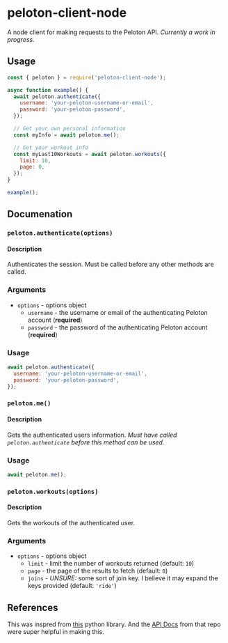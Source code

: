 # peloton-client-node

A node client for making requests to the Peloton API. _Currently a work in progress._

## Usage

```js
const { peloton } = require('peloton-client-node');

async function example() {
  await peloton.authenticate({
    username: 'your-peloton-username-or-email',
    password: 'your-peloton-password',
  });

  // Get your own personal information
  const myInfo = await peloton.me();

  // Get your workout info
  const myLast10Workouts = await peloton.workouts({
    limit: 10,
    page: 0,
  });
}

example();
```

## Documenation

### `peloton.authenticate(options)`

#### Description
Authenticates the session. Must be called before any other methods are called.

### Arguments
- `options` - options object
  - `username` - the username or email of the authenticating Peloton account (**required**)
  - `password` - the password of the authenticating Peloton account (**required**)

### Usage
```js
await peloton.authenticate({
  username: 'your-peloton-username-or-email',
  password: 'your-peloton-password',
});
```

### `peloton.me()`

#### Description
Gets the authenticated users information. 
_Must have called `peloton.authenticate` before this method can be used._

### Usage
```js
await peloton.me();
```

### `peloton.workouts(options)`

#### Description
Gets the workouts of the authenticated user.

### Arguments
- `options` - options object
  - `limit` - limit the number of workouts returned (default: `10`)
  - `page` - the page of the results to fetch (default: `0`)
  - `joins` - _UNSURE:_ some sort of join key. I believe it may expand the keys provided (default: `'ride'`)

## References

This was inspred from [this](https://github.com/geudrik/peloton-client-library) python library. And
the [API Docs](https://github.com/geudrik/peloton-client-library/blob/master/API_DOCS.md) from that
repo were super helpful in making this.